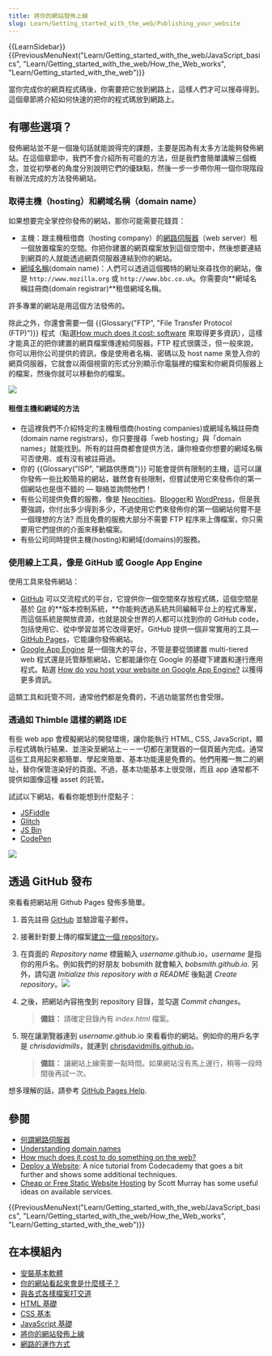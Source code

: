 ```yaml
---
title: 將你的網站發佈上線
slug: Learn/Getting_started_with_the_web/Publishing_your_website
---
```


{{LearnSidebar}}{{PreviousMenuNext("Learn/Getting_started_with_the_web/JavaScript_basics", "Learn/Getting_started_with_the_web/How_the_Web_works", "Learn/Getting_started_with_the_web")}}

當你完成你的網頁程式碼後，你需要把它放到網路上，這樣人們才可以搜尋得到。這個章節將介紹如何快速的把你的程式碼放到網路上。

## 有哪些選項？

發佈網站並不是一個幾句話就能說得完的課題，主要是因為有太多方法能夠發佈網站。在這個章節中，我們不會介紹所有可能的方法，但是我們會簡單講解三個概念，並從初學者的角度分別說明它們的優缺點，然後一步一步帶你用一個你現階段有辦法完成的方法發佈網站。

### 取得主機（hosting）和網域名稱（domain name）

如果想要完全掌控你發佈的網站，那你可能需要花錢買：

- 主機：跟主機租借商（hosting company）的[網路伺服器](/zh-TW/docs/Learn/Common_questions/What_is_a_web_server)（web server）租一個放置檔案的空間。你把你建置的網頁檔案放到這個空間中，然後想要連結到網頁的人就能透過網頁伺服器連結到你的網站。
- [網域名稱](/zh-TW/Learn/Understanding_domain_names)(domain name)：人們可以透過這個獨特的網址來尋找你的網站，像是 `http://www.mozilla.org` 或 `http://www.bbc.co.uk`。你需要向**網域名稱註冊商(domain registrar)**租借網域名稱。

許多專業的網站是用這個方法發佈的。

除此之外，你還會需要一個 {{Glossary("FTP", "File Transfer Protocol (FTP)")}} 程式（點選[How much does it cost: software](/zh-TW/Learn/How_much_does_it_cost#Software) 來取得更多資訊），這樣才能真正的把你建置的網頁檔案傳達給伺服器。FTP 程式很廣泛，但一般來說，你可以用你公司提供的資訊，像是使用者名稱、密碼以及 host name 來登入你的網頁伺服器，它就會以兩個視窗的形式分別顯示你電腦裡的檔案和你網頁伺服器上的檔案，然後你就可以移動你的檔案。

![](ftp.jpg)

#### 租借主機和網域的方法

- 在這裡我們不介紹特定的主機租借商(hosting companies)或網域名稱註冊商(domain name registrars)，你只要搜尋「web hosting」與「domain names」就能找到。所有的註冊商都會提供方法，讓你檢查你想要的網域名稱可否使用、或有沒有被註冊過。
- 你的 {{Glossary("ISP", "網路供應商")}} 可能會提供有限制的主機，這可以讓你發佈一些比較簡易的網站，雖然會有些限制，但嘗試使用它來發佈你的第一個網站也是很不錯的 — 聯絡並詢問他們！
- 有些公司提供免費的服務，像是 [Neocities](https://neocities.org/)、[Blogger](https://www.blogger.com)和 [WordPress](https://wordpress.com/)，但是我要強調，你付出多少得到多少，不過使用它們來發佈你的第一個網站何嘗不是一個理想的方法? 而且免費的服務大部分不需要 FTP 程序來上傳檔案，你只需要用它們提供的介面來移動檔案。
- 有些公司同時提供主機(hosting)和網域(domains)的服務。

### 使用線上工具，像是 GitHub 或 Google App Engine

使用工具來發佈網站：

- [GitHub](https://github.com/) 可以交流程式的平台，它提供你一個空間來存放程式碼，這個空間是基於 [Git](http://git-scm.com/) 的**版本控制系統，**你能夠透過系統共同編輯平台上的程式專案，而這個系統是開放資源，也就是說全世界的人都可以找到你的 GitHub code，包括使用它、從中學習並將它改得更好。GitHub 提供一個非常實用的工具— [GitHub Pages](https://pages.github.com/)，它能讓你發佈網站。
- [Google App Engine](https://cloud.google.com/appengine/) 是一個強大的平台，不管是要從頭建置 multi-tiered web 程式還是託管靜態網站，它都能讓你在 Google 的基礎下建置和運行應用程式。點選 [How do you host your website on Google App Engine?](/zh-TW/docs/Learn/Common_questions/How_do_you_host_your_website_on_Google_App_Engine) 以獲得更多資訊。

這類工具和託管不同，通常他們都是免費的，不過功能當然也會受限。

### 透過如 Thimble 這樣的網路 IDE

有些 web app 會模擬網站的開發環境，讓你能執行 HTML, CSS, JavaScript，顯示程式碼執行結果、並渲染至網站上－－一切都在瀏覽器的一個頁籤內完成。通常這些工具用起來都簡單、學起來簡單、基本功能還是免費的。他們用獨一無二的網址，替你保管渲染好的頁面。不過，基本功能基本上很受限，而且 app 通常都不提供如圖像這種 asset 的託管。

試試以下網站，看看你能想到什麼點子：

- [JSFiddle](https://jsfiddle.net/)
- [Glitch](https://glitch.com/)
- [JS Bin](http://jsbin.com/)
- [CodePen](https://codepen.io/)

![](jsbin-screen.png)

## 透過 GitHub 發布

來看看把網站用 Github Pages 發佈多簡單。

1. 首先註冊 [GitHub](https://github.com/) 並驗證電子郵件。
2. 接著針對要上傳的檔案[建立一個 repository](https://github.com/new)。
3. 在頁面的 _Repository name_ 標籤輸入 _username_.github.io，_username_ 是指你的用戶名。例如我們的好朋友 bobsmith 就會輸入 _bobsmith.github.io_.
    另外，請勾選 _Initialize this repository with a README_ 後點選 _Create repository_。![](github-create-repo.png)
4. 之後，把網站內容拖曳到 repository 目錄，並勾選 _Commit changes_。

    > **備註：** 請確定目錄內有 _index.html_ 檔案。

5. 現在讓瀏覽器連到 _username_.github.io 來看看你的網站。例如你的用戶名字是 _chrisdavidmills_，就連到 [chrisdavidmills.github.io](http://chrisdavidmills.github.io/)。

    > **備註：** 讓網站上線需要一點時間。如果網站沒有馬上運行，稍等一段時間後再試一次。

想多理解的話，請參考 [GitHub Pages Help](https://help.github.com/categories/github-pages-basics/).

## 參閱

- [何謂網路伺服器](/zh-TW/docs/Learn/Common_questions/What_is_a_web_server)
- [Understanding domain names](/zh-TW/Learn/Understanding_domain_names)
- [How much does it cost to do something on the web?](/zh-TW/Learn/How_much_does_it_cost)
- [Deploy a Website](https://www.codecademy.com/learn/deploy-a-website): A nice tutorial from Codecademy that goes a bit further and shows some additional techniques.
- [Cheap or Free Static Website Hosting](http://alignedleft.com/resources/cheap-web-hosting) by Scott Murray has some useful ideas on available services.

{{PreviousMenuNext("Learn/Getting_started_with_the_web/JavaScript_basics", "Learn/Getting_started_with_the_web/How_the_Web_works", "Learn/Getting_started_with_the_web")}}

## 在本模組內

- [安裝基本軟體](/zh-TW/Learn/Getting_started_with_the_web/Installing_basic_software)
- [你的網站看起來會是什麼樣子？](/zh-TW/Learn/Getting_started_with_the_web/What_will_your_website_look_like)
- [與各式各樣檔案打交道](/zh-TW/Learn/Getting_started_with_the_web/Dealing_with_files)
- [HTML 基礎](/zh-TW/Learn/Getting_started_with_the_web/HTML_basics)
- [CSS 基本](/zh-TW/Learn/Getting_started_with_the_web/CSS_basics)
- [JavaScript 基礎](/zh-TW/Learn/Getting_started_with_the_web/JavaScript_basics)
- [將你的網站發佈上線](/zh-TW/Learn/Getting_started_with_the_web/Publishing_your_website)
- [網路的運作方式](/zh-TW/Learn/Getting_started_with_the_web/How_the_Web_works)
